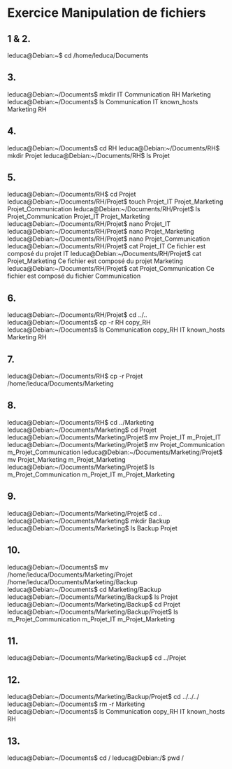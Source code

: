 # Exercice Manipulation de fichiers

## 1 & 2.

leduca@Debian:~$ cd /home/leduca/Documents

## 3.

leduca@Debian:~/Documents$ mkdir IT Communication RH Marketing
leduca@Debian:~/Documents$ ls
Communication  IT  known_hosts  Marketing  RH

## 4.

leduca@Debian:~/Documents$ cd RH
leduca@Debian:~/Documents/RH$ mkdir Projet
leduca@Debian:~/Documents/RH$ ls
Projet

## 5.

leduca@Debian:~/Documents/RH$ cd Projet
leduca@Debian:~/Documents/RH/Projet$ touch Projet_IT Projet_Marketing Projet_Communication
leduca@Debian:~/Documents/RH/Projet$ ls
Projet_Communication  Projet_IT  Projet_Marketing
leduca@Debian:~/Documents/RH/Projet$ nano Projet_IT
leduca@Debian:~/Documents/RH/Projet$ nano Projet_Marketing
leduca@Debian:~/Documents/RH/Projet$ nano Projet_Communication
leduca@Debian:~/Documents/RH/Projet$ cat Projet_IT
Ce fichier est composé du projet IT
leduca@Debian:~/Documents/RH/Projet$ cat Projet_Marketing
Ce fichier est composé du projet Marketing
leduca@Debian:~/Documents/RH/Projet$ cat Projet_Communication
Ce fichier est composé du fichier Communication

## 6.

leduca@Debian:~/Documents/RH/Projet$ cd ../..
leduca@Debian:~/Documents$ cp -r RH copy_RH
leduca@Debian:~/Documents$ ls
Communication  copy_RH  IT  known_hosts  Marketing  RH

## 7.

leduca@Debian:~/Documents/RH$ cp -r Projet /home/leduca/Documents/Marketing

## 8. 

leduca@Debian:~/Documents/RH$ cd ../Marketing
leduca@Debian:~/Documents/Marketing$ cd Projet
leduca@Debian:~/Documents/Marketing/Projet$ mv Projet_IT m_Projet_IT
leduca@Debian:~/Documents/Marketing/Projet$ mv Projet_Communication m_Projet_Communication
leduca@Debian:~/Documents/Marketing/Projet$ mv Projet_Marketing m_Projet_Marketing
leduca@Debian:~/Documents/Marketing/Projet$ ls
m_Projet_Communication  m_Projet_IT  m_Projet_Marketing

## 9.

leduca@Debian:~/Documents/Marketing/Projet$ cd ..
leduca@Debian:~/Documents/Marketing$ mkdir Backup
leduca@Debian:~/Documents/Marketing$ ls
Backup  Projet

## 10.

leduca@Debian:~/Documents$ mv /home/leduca/Documents/Marketing/Projet /home/leduca/Documents/Marketing/Backup
leduca@Debian:~/Documents$ cd Marketing/Backup
leduca@Debian:~/Documents/Marketing/Backup$ ls
Projet
leduca@Debian:~/Documents/Marketing/Backup$ cd Projet
leduca@Debian:~/Documents/Marketing/Backup/Projet$ ls
m_Projet_Communication  m_Projet_IT  m_Projet_Marketing

## 11.

leduca@Debian:~/Documents/Marketing/Backup$ cd ../Projet

## 12.

leduca@Debian:~/Documents/Marketing/Backup/Projet$ cd ../../../
leduca@Debian:~/Documents$ rm -r Marketing 
leduca@Debian:~/Documents$ ls
Communication  copy_RH  IT  known_hosts  RH

## 13.

leduca@Debian:~/Documents$ cd /
leduca@Debian:/$ pwd
/